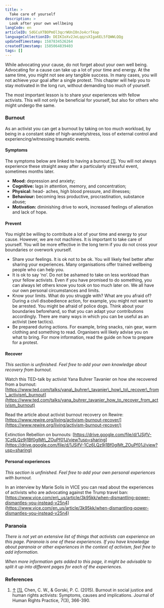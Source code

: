 ```yaml
---
title: >
  Take care of yourself
description: >
  Look after your own wellbeing
langCode: en
articleID: SdGCuXTBOPmOl3qcrWUnI0nJo4crT4ap
languageCollectionID: DEIKIoXv2JeLqqzsXIga6EL5fQWWLQQg
updatedTimestamp: 1587834526264
createdTimestamp: 1585064839403
tags: []
---
```


While advocating your cause, do not forget about your own well being. Advocating for a cause can take up a lot of your time and energy. At the same time, you might not see any tangible success. In many cases, you will not achieve your goal after a single protest. This chapter will help you to stay motivated in the long run, without demanding too much of yourself.

The most important lesson is to share your experiences with fellow activists. This will not only be beneficial for yourself, but also for others who might undergo the same.

### Burnout

As an activist you can get a burnout by taking on too much workload, by being in a constant state of high-anxiety/stress, loss of external control and experiencing/witnessing traumatic events.

#### Symptoms

The symptoms below are linked to having a burnout [\[1\]](https://webcache.googleusercontent.com/search?q=cache:f45mKSr3n4MJ:https://www.activisthandbook.org/index.php/Take_care_of_yourself+&cd=2&hl=nl&ct=clnk&gl=nl&client=safari#cite_note-1). You will not always experience these straight away after a particularly stressful event, sometimes months later.

-   **Mood:** depression and anxiety;
-   **Cognitive:** lags in attention, memory, and concentration;
-   **Physical:** head- aches, high blood pressure, and illnesses;
-   **Behaviour:** becoming less productive, procrastination, substance abuse;
-   **Motivation:** diminishing drive to work, increased feelings of alienation and lack of hope.

#### Prevent

You might be willing to contribute a lot of your time and energy to your cause. However, we are not machines. It is important to take care of yourself. You will be more effective in the long term if you do not cross your boundaries or overwork yourself.

-   Share your feelings. It is ok not to be ok. You will likely feel better after sharing your experiences. Many organisations offer trained wellbeing people who can help you.
-   It is ok to say ‘no’. Do not be ashamed to take on less workload than your fellow activists. Even if you have promised to do something, you can always let others know you took on too much later on. We all have our own personal circumstances and limits.
-   Know your limits. What do you struggle with? What are you afraid of? During a civil disobedience action, for example, you might not want to be arrested. You might be afraid of police dogs. Think about your boundaries beforehand, so that you can adapt your contributions accordingly. There are many ways in which you can be useful as an activist (see tactics).
-   Be prepared during actions. For example, bring snacks, rain gear, warm clothing and something to read. Organisers will likely advise you on what to bring. For more information, read the guide on how to prepare for a protest.

#### Recover

_This section is unfinished. Feel free to add your own knowledge about recovery from burnout._

Watch this TED-talk by activist Yana Buhrer Tavanier on how she recovered from a burnout: [https://www.ted.com/talks/yana\_buhrer\_tavanier\_how\_to\_recover\_from\_activism\_burnout](https://www.ted.com/talks/yana_buhrer_tavanier_how_to_recover_from_activism_burnout)

Read the article about activist burnout recovery on Rewire: [https://www.rewire.org/living/activism-burnout-recover/](https://www.rewire.org/living/activism-burnout-recover/)

Extinction Rebellion on burnouts: [https://drive.google.com/file/d/1JSjfV-1Cz6LQz9j1Bf0gIMt\_ZOuPf01J/view?usp=sharing](https://drive.google.com/file/d/1JSjfV-1Cz6LQz9j1Bf0gIMt_ZOuPf01J/view?usp=sharing)

#### Personal experiences

_This section is unfinished. Feel free to add your own personal experiences with burnout._

In an interview by Marie Solis in VICE you can read about the experiences of activists who are advocating against the Trump travel ban: [https://www.vice.com/en\_us/article/3k95kk/when-dismantling-power-dismantles-you-instead-v25n4](https://www.vice.com/en_us/article/3k95kk/when-dismantling-power-dismantles-you-instead-v25n4)

### Paranoia

_There is not yet an extensive list of things that activists can experience on this page. Paranoia is one of these experiences. If you have knowledge about paranoia or other experiences in the context of activism, feel free to add information._

_When more information gets added to this page, it might be advisable to split it up into different pages for each of the experiences._

### References

1.  [↑](https://webcache.googleusercontent.com/search?q=cache:f45mKSr3n4MJ:https://www.activisthandbook.org/index.php/Take_care_of_yourself+&cd=2&hl=nl&ct=clnk&gl=nl&client=safari#cite_ref-1) [\[1\]](https://doi.org/10.1093/jhuman/huv011), Chen, C. W., & Gorski, P. C. (2015). Burnout in social justice and human rights activists: Symptoms, causes and implications. Journal of Human Rights Practice, 7(3), 366-390.